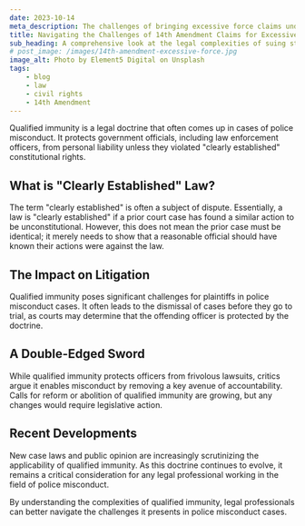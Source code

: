 ```yaml
---
date: 2023-10-14
meta_description: The challenges of bringing excessive force claims under the 14th Amendment, including hurdles like qualified immunity and burden of proof.
title: Navigating the Challenges of 14th Amendment Claims for Excessive Force
sub_heading: A comprehensive look at the legal complexities of suing state actors for excessive force under the 14th Amendment.
# post_image: /images/14th-amendment-excessive-force.jpg
image_alt: Photo by Element5 Digital on Unsplash
tags:
    - blog
    - law
    - civil rights
    - 14th Amendment
---
```



Qualified immunity is a legal doctrine that often comes up in cases of police misconduct. It protects government officials, including law enforcement officers, from personal liability unless they violated "clearly established" constitutional rights.

## What is "Clearly Established" Law?

The term "clearly established" is often a subject of dispute. Essentially, a law is "clearly established" if a prior court case has found a similar action to be unconstitutional. However, this does not mean the prior case must be identical; it merely needs to show that a reasonable official should have known their actions were against the law.

## The Impact on Litigation

Qualified immunity poses significant challenges for plaintiffs in police misconduct cases. It often leads to the dismissal of cases before they go to trial, as courts may determine that the offending officer is protected by the doctrine.

## A Double-Edged Sword

While qualified immunity protects officers from frivolous lawsuits, critics argue it enables misconduct by removing a key avenue of accountability. Calls for reform or abolition of qualified immunity are growing, but any changes would require legislative action.

## Recent Developments

New case laws and public opinion are increasingly scrutinizing the applicability of qualified immunity. As this doctrine continues to evolve, it remains a critical consideration for any legal professional working in the field of police misconduct.

By understanding the complexities of qualified immunity, legal professionals can better navigate the challenges it presents in police misconduct cases.
